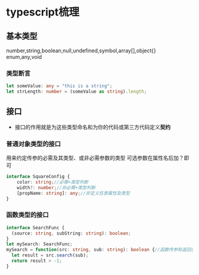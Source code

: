 # typescript梳理
## 基本类型
number,string,boolean,null,undefined,symbol,array[],object{}
enum,any,void
### 类型断言 
```typescript
let someValue: any = "this is a string";
let strLength: number = (someValue as string).length;
```
## 接口
* 接口的作用就是为这些类型命名和为你的代码或第三方代码定义**契约**
### 普通对象类型的接口
用来约定传参的必需及其类型、或非必需参数的类型
可选参数在属性名后加？即可
```typescript
interface SquareConfig {
    color: string;//必需+类型判断
    width?: number;//非必需+类型判断
    [propName: string]: any;//非定义任意属性及类型
}
```
### 函数类型的接口
```typescript
interface SearchFunc {
  (source: string, subString: string): boolean;
}
let mySearch: SearchFunc;
mySearch = function(src: string, sub: string): boolean {//函数传参和返回值类型可以不写类型判断，用接口定义的函数，参数会逐个判断
  let result = src.search(sub);
  return result > -1;
}
```
